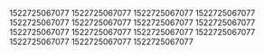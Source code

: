 1522725067077
1522725067077
1522725067077
1522725067077
1522725067077
1522725067077
1522725067077
1522725067077
1522725067077
1522725067077
1522725067077
1522725067077
1522725067077
1522725067077
1522725067077